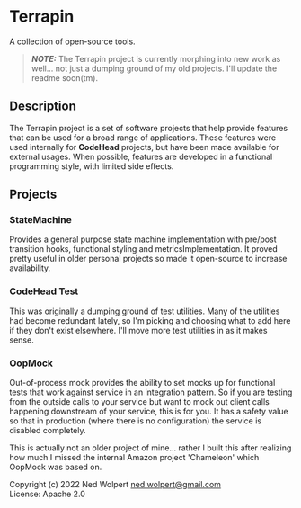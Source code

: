 # Terrapin

A collection of open-source tools.

> **_NOTE:_** The Terrapin project is currently morphing into new work as well... not just
> a dumping ground of my old projects. I'll update the readme soon(tm).

## Description

The Terrapin project is a set of software projects that help provide features that can be used for a broad range
of applications. These features were used internally for **CodeHead** projects, but have been made available for
external usages. When possible, features are developed in a functional programming style, with limited side
effects.

## Projects

### StateMachine

Provides a general purpose state machine implementation with pre/post transition hooks, functional styling and
metricsImplementation. It proved pretty useful in older personal projects so made it open-source to increase
availability.

### CodeHead Test

This was originally a dumping ground of test utilities. Many of the utilities had become redundant lately, so
I'm picking and choosing what to add here if they don't exist elsewhere.
I'll move more test utilities in as it makes sense.

### OopMock

Out-of-process mock provides the ability to set mocks up for functional tests that work against service
in an integration pattern. So if you are testing from the outside calls to your service
but want to mock out client calls happening downstream of your service, this is for you. It
has a safety value so that in production (where there is no configuration) the service
is disabled completely.

This is actually not an older project of mine... rather I built this after realizing how much
I missed the internal Amazon project 'Chameleon' which OopMock was based on.

Copyright (c) 2022 Ned Wolpert <ned.wolpert@gmail.com>  
License: Apache 2.0